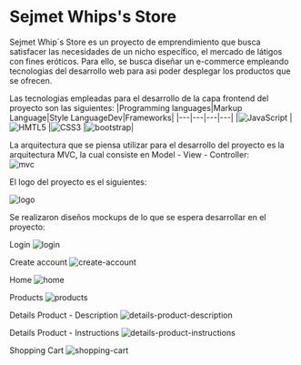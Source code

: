 # Sejmet Whips's Store 

Sejmet Whip´s Store es un proyecto de emprendimiento que busca satisfacer las necesidades de un nicho específico, el mercado de látigos con fines eróticos. Para ello, se busca diseñar un e-commerce empleando tecnologias del desarrollo web para asi poder desplegar los productos que se ofrecen.

Las tecnologias empleadas para el desarrollo de la capa frontend del proyecto son las siguientes:
|Programming languages|Markup Language|Style LanguageDev|Frameworks|
|---|---|---|---|
|![JavaScript](https://img.shields.io/badge/JavaScript-323330?style=for-the-badge&logo=javascript&logoColor=F7DF1E") |![HMTL5](https://img.shields.io/badge/HTML5-E34F26?style=for-the-badge&logo=html5&logoColor=white) |![CSS3](https://img.shields.io/badge/CSS3-1572B6?style=for-the-badge&logo=css3&logoColor=white") |![bootstrap](https://img.shields.io/badge/Bootstrap-563D7C?style=for-the-badge&logo=bootstrap&logoColor=white)|

La arquitectura que se piensa utilizar para el desarrollo del proyecto es la arquitectura MVC, la cual consiste en Model - View - Controller:
<br>
![mvc](/assets/resources/1200px-ModelViewControllerDiagram_es.svg.png)

El logo del proyecto es el siguientes:

![logo](/assets/resources/logo.png)

Se realizaron diseños mockups de lo que se espera desarrollar en el proyecto:

Login
![login](/assets/images/login.png)

Create account
![create-account](/assets/images/create%20acount.png)

Home
![home](/assets/images/Home.png)

Products
![products](/assets/images/Products.png)

Details Product - Description
![details-product-description](/assets/images/Details%20Product%20-%20Description.png)

Details Product - Instructions
![details-product-instructions](/assets/images/Details%20Product%20-%20Instructions.png)

Shopping Cart
![shopping-cart](/assets/images/Shoppin%20Cart.png)